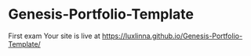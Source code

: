 # Genesis-Portfolio-Template
First exam
Your site is live at https://luxlinna.github.io/Genesis-Portfolio-Template/


